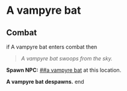 # A vampyre bat
## Combat

if A vampyre bat enters combat  then


>*A vampyre bat swoops from the sky.*


**Spawn NPC:**  [\#\#a vampyre bat](/npc/173007) at this location.


**A vampyre bat despawns.**
end
